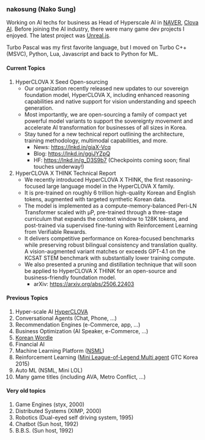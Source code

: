 ### nakosung (Nako Sung)

Working on AI techs for business as Head of Hyperscale AI in [NAVER](https://naver.com), [Clova AI](https://clova.ai).
Before joining the AI industry, there were many game dev projects I enjoyed. The latest project was [Unreal.js](https://github.com/ncsoft/unreal.js).

Turbo Pascal was my first favorite language, but I moved on Turbo C++(MSVC), Python, Lua, Javascript and back to Python for ML.

#### Current Topics
1. HyperCLOVA X Seed Open-sourcing
    - Our organization recently released new updates to our sovereign foundation model, HyperCLOVA X, including enhanced reasoning capabilities and native support for vision understanding and speech generation.
    - Most importantly, we are open-sourcing a family of compact yet powerful model variants to support the sovereignty movement and accelerate AI transformation for businesses of all sizes in Korea.
    - Stay tuned for a new technical report outlining the architecture, training methodology, multimodal capabilities, and more.
        - News: https://lnkd.in/giaX-Vcq
        - Blog: https://lnkd.in/ggiJYZpQ
        - HF: https://lnkd.in/g_D3S9b7 (Checkpoints coming soon; final touches underway!)
2. HyperCLOVA X THINK Technical Report
    - We recently introduced HyperCLOVA X THINK, the first reasoning-focused large language model in the HyperCLOVA X family.
    - It is pre-trained on roughly 6 trillion high-quality Korean and English tokens, augmented with targeted synthetic Korean data.
    - The model is implemented as a compute-memory-balanced Peri-LN Transformer scaled with μP, pre-trained through a three-stage curriculum that expands the context window to 128K tokens, and post-trained via supervised fine-tuning with Reinforcement Learning from Verifiable Rewards.
    - It delivers competitive performance on Korea-focused benchmarks while preserving robust bilingual consistency and translation quality. A vision-augmented variant matches or exceeds GPT-4.1 on the KCSAT STEM benchmark with substantially lower training compute.
    - We also presented a pruning and distillation technique that will soon be applied to HyperCLOVA X THINK for an open-source and business-friendly foundation model.
        - arXiv: https://arxiv.org/abs/2506.22403

#### Previous Topics
1. Hyper-scale AI [HyperCLOVA](https://naver-ai-now.kr/)
2. Conversational Agents (Chat, Phone, ...)
3. Recommendation Engines (e-Commerce, app, ...)
4. Business Optimization (AI Speaker, e-Commerce, ...)
5. [Korean Wordle](https://nakosung.github.io/wordle/)
6. Financial AI
7. Machine Learning Platform ([NSML](https://clova.ai/en/research/research-area-detail.html?id=1))
8. Reinforcement Learning ([Mini League-of-Legend Multi agent](http://images.nvidia.com/content/gtc-kr/part_4_ncsoft.pdf) GTC Korea 2015)
9. Auto ML (NSML, Mini LOL)
10. Many game titles (including AVA, Metro Conflict, ...)

#### Very old topics
1. Game Engines (styx, 2000)
2. Distributed Systems (XIMP, 2000)
3. Robotics (Dual-eyed self driving system, 1995)
4. Chatbot (Sun host, 1992)
5. B.B.S. (Sun host, 1992)
